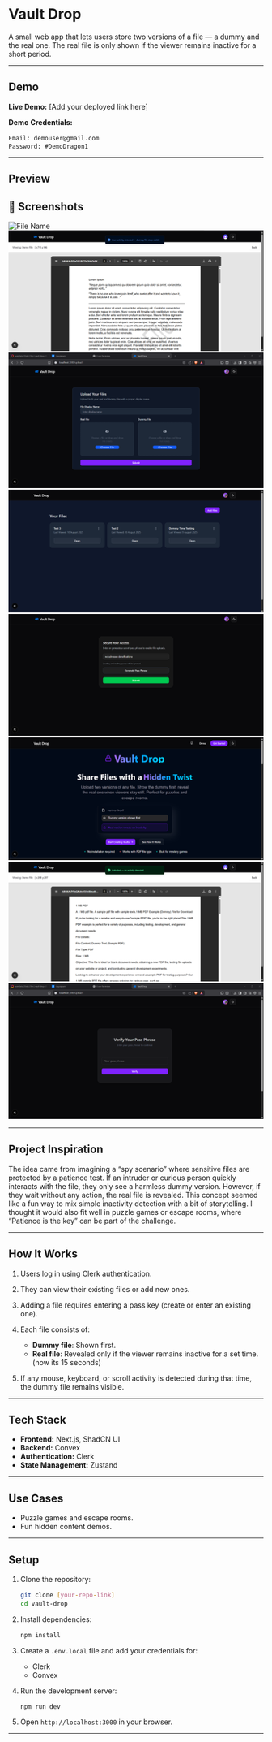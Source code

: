 # Vault Drop

A small web app that lets users store two versions of a file — a dummy and the real one. The real file is only shown if the viewer remains inactive for a short period.

---

## Demo

**Live Demo:** [Add your deployed link here]

**Demo Credentials:**

```
Email: demouser@gmail.com
Password: #DemoDragon1

```

---

## Preview

## 📸 Screenshots

![File Name](public/screenshots/file-name.png)
![Dummy File](public/screenshots/dummy-file.png)
![File Upload](public/screenshots/file-upload.png)
![Files Page](public/screenshots/files-page.png)
![Generate Pass](public/screenshots/generate-pass.png)
![Landing Page](public/screenshots/landing-page.png)
![Real File](public/screenshots/real-file.png)
![Verify Pass](public/screenshots/verify-pass.png)

---

## Project Inspiration

The idea came from imagining a “spy scenario” where sensitive files are protected by a patience test. If an intruder or curious person quickly interacts with the file, they only see a harmless dummy version. However, if they wait without any action, the real file is revealed. This concept seemed like a fun way to mix simple inactivity detection with a bit of storytelling. I thought it would also fit well in puzzle games or escape rooms, where “Patience is the key” can be part of the challenge.

---

## How It Works

1.  Users log in using Clerk authentication.
2.  They can view their existing files or add new ones.
3.  Adding a file requires entering a pass key (create or enter an existing one).
4.  Each file consists of:

    - **Dummy file**: Shown first.
    - **Real file**: Revealed only if the viewer remains inactive for a set time. (now its 15 seconds)

5.  If any mouse, keyboard, or scroll activity is detected during that time, the dummy file remains visible.

---

## Tech Stack

- **Frontend:** Next.js, ShadCN UI
- **Backend:** Convex
- **Authentication:** Clerk
- **State Management:** Zustand

---

## Use Cases

- Puzzle games and escape rooms.
- Fun hidden content demos.

---

## Setup

1.  Clone the repository:

    ```bash
    git clone [your-repo-link]
    cd vault-drop

    ```

2.  Install dependencies:

    ```bash
    npm install

    ```

3.  Create a `.env.local` file and add your credentials for:

    - Clerk
    - Convex

4.  Run the development server:

    ```bash
    npm run dev

    ```

5.  Open `http://localhost:3000` in your browser.

---

